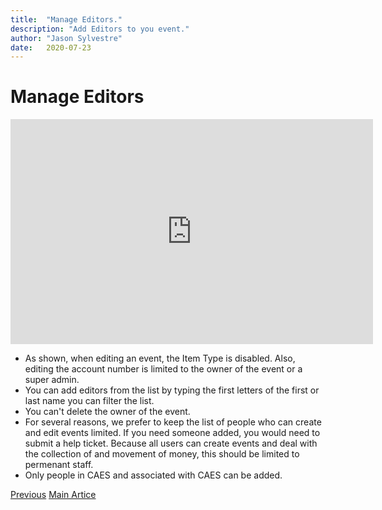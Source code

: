 ```yaml
---
title:  "Manage Editors."
description: "Add Editors to you event."
author: "Jason Sylvestre"
date:   2020-07-23
---
```


# Manage Editors

<iframe id="kaltura_player" src="https://cdnapisec.kaltura.com/p/1770401/sp/177040100/embedIframeJs/uiconf_id/29032722/partner_id/1770401?iframeembed=true&playerId=kaltura_player&entry_id=0_9it2g4o1&flashvars[mediaProtocol]=rtmp&amp;flashvars[streamerType]=rtmp&amp;flashvars[streamerUrl]=rtmp://www.kaltura.com:1935&amp;flashvars[rtmpFlavors]=1&amp;flashvars[localizationCode]=en&amp;flashvars[leadWithHTML5]=true&amp;flashvars[sideBarContainer.plugin]=true&amp;flashvars[sideBarContainer.position]=left&amp;flashvars[sideBarContainer.clickToClose]=true&amp;flashvars[chapters.plugin]=true&amp;flashvars[chapters.layout]=vertical&amp;flashvars[chapters.thumbnailRotator]=false&amp;flashvars[streamSelector.plugin]=true&amp;flashvars[EmbedPlayer.SpinnerTarget]=videoHolder&amp;flashvars[dualScreen.plugin]=true&amp;flashvars[Kaltura.addCrossoriginToIframe]=true&amp;&wid=0_c5kv16dv" width="580" height="360" allowfullscreen webkitallowfullscreen mozAllowFullScreen allow="autoplay *; fullscreen *; encrypted-media *" sandbox="allow-forms allow-same-origin allow-scripts allow-top-navigation allow-pointer-lock allow-popups allow-modals allow-orientation-lock allow-popups-to-escape-sandbox allow-presentation allow-top-navigation-by-user-activation" frameborder="0" title="Kaltura Player"></iframe>


* As shown, when editing an event, the Item Type is disabled. Also, editing the account number is limited to the owner of the event or a super admin.
* You can add editors from the list by typing the first letters of the first or last name you can filter the list.
* You can't delete the owner of the event.
* For several reasons, we prefer to keep the list of people who can create and edit events limited. If you need someone added, you would need to submit a help ticket. Because all users can create events and deal with the collection of and movement of money, this should be limited to permenant staff.
* Only people in CAES and associated with CAES can be added.

<p><a href="/documentation/registration/add-map" class="registration-tag"><i class="fas fa-arrow-left"></i> Previous</a> <a href="/documentation/registration/getting-started" class="registration-tag">Main Artice</a></p>